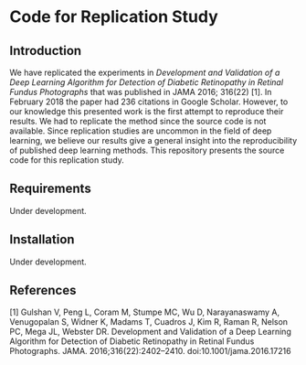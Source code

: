# Code for Replication Study

## Introduction

We have replicated the experiments in _Development and Validation of a Deep Learning Algorithm for Detection of Diabetic Retinopathy in Retinal Fundus Photographs_ that was published in JAMA 2016; 316(22) [1]. In February 2018 the paper had 236 citations in Google Scholar. However, to our knowledge this presented work is the first attempt to reproduce their results. We had to replicate the method since the source code is not available. Since replication studies are uncommon in the field of deep learning, we believe our results give a general insight into the reproducibility of published deep learning methods. This repository presents the source code for this replication study.

## Requirements

Under development.

## Installation

Under development.

## References

[1] Gulshan V, Peng L, Coram M, Stumpe MC, Wu D, Narayanaswamy A, Venugopalan S, Widner K, Madams T, Cuadros J, Kim R, Raman R, Nelson PC, Mega JL, Webster DR. Development and Validation of a Deep Learning Algorithm for Detection of Diabetic Retinopathy in Retinal Fundus Photographs. JAMA. 2016;316(22):2402–2410. doi:10.1001/jama.2016.17216
